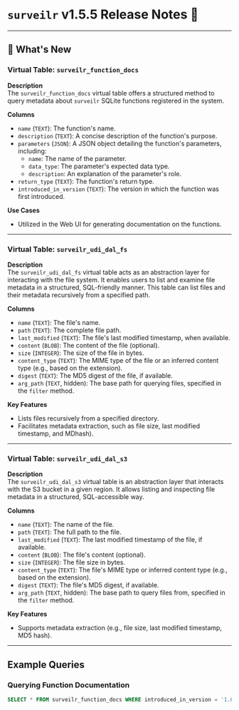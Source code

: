 # `surveilr` v1.5.5 Release Notes 🎉

---

## 🚀 What's New

### Virtual Table: `surveilr_function_docs`

**Description**  
The `surveilr_function_docs` virtual table offers a structured method to query metadata about `surveilr` SQLite functions registered in the system.

**Columns**  
- `name` (`TEXT`): The function's name.
- `description` (`TEXT`): A concise description of the function's purpose.
- `parameters` (`JSON`): A JSON object detailing the function's parameters, including:
  - `name`: The name of the parameter.
  - `data_type`: The parameter's expected data type.
  - `description`: An explanation of the parameter's role.
- `return_type` (`TEXT`): The function's return type.
- `introduced_in_version` (`TEXT`): The version in which the function was first introduced.

**Use Cases**  
- Utilized in the Web UI for generating documentation on the functions.

---

### Virtual Table: `surveilr_udi_dal_fs`

**Description**  
The `surveilr_udi_dal_fs` virtual table acts as an abstraction layer for interacting with the file system. It enables users to list and examine file metadata in a structured, SQL-friendly manner. This table can list files and their metadata recursively from a specified path.

**Columns**  
- `name` (`TEXT`): The file's name.
- `path` (`TEXT`): The complete file path.
- `last_modified` (`TEXT`): The file's last modified timestamp, when available.
- `content` (`BLOB`): The content of the file (optional).
- `size` (`INTEGER`): The size of the file in bytes.
- `content_type` (`TEXT`): The MIME type of the file or an inferred content type (e.g., based on the extension).
- `digest` (`TEXT`): The MD5 digest of the file, if available.
- `arg_path` (`TEXT`, hidden): The base path for querying files, specified in the `filter` method.

**Key Features**  
- Lists files recursively from a specified directory.
- Facilitates metadata extraction, such as file size, last modified timestamp, and MDhash).

---

### Virtual Table: `surveilr_udi_dal_s3`

**Description**  
The `surveilr_udi_dal_s3` virtual table is an abstraction layer that interacts with the S3 bucket in a given region. It allows listing and inspecting file metadata in a structured, SQL-accessible way.

**Columns**  
- `name` (`TEXT`): The name of the file.
- `path` (`TEXT`): The full path to the file.
- `last_modified` (`TEXT`): The last modified timestamp of the file, if available.
- `content` (`BLOB`): The file's content (optional).
- `size` (`INTEGER`): The file size in bytes.
- `content_type` (`TEXT`): The file's MIME type or inferred content type (e.g., based on the extension).
- `digest` (`TEXT`): The file's MD5 digest, if available.
- `arg_path` (`TEXT`, hidden): The base path to query files from, specified in the `filter` method.

**Key Features**  
- Supports metadata extraction (e.g., file size, last modified timestamp, MD5 hash).

---

## Example Queries

### Querying Function Documentation
```sql
SELECT * FROM surveilr_function_docs WHERE introduced_in_version = '1.0.0';
```